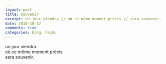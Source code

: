 ```yaml
---
layout: post
title: souvenir
excerpt: un jour viendra // où ce même moment précis // sera souvenir.
date: 2016-10-17 
comments: true
categories: blog, haiku 
---
```


un jour viendra <br>
où ce même moment précis <br>
sera souvenir. 
